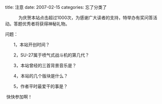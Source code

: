 title: 注意
date: 2007-02-15
categories: 忘了分类了

           为庆贺本站点击超过1000次，为感谢广大读者的支持，特举办有奖问答活动。答题优秀者将获得神秘礼物。

问题：

       1，本站开创时间？

       2，SU-27属于喷气式战斗机的第几代？

       3，本站曾经的三首背景音乐是？

       4，本站的几个版块是什么？

       5，作者平时最爱干的事是？

 快快参加啊！
